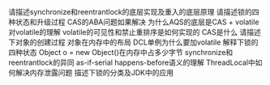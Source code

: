 请描述synchronize和reentrantlock的底层实现及重入的底层原理
请描述锁的四种状态和升级过程
CAS的ABA问题如果解决
为什么AQS的底层是CAS + volatile
对volatile的理解
volatile的可见性和禁止重排序是如何实现的
CAS是什么
请描述下对象的创建过程
对象在内存中的布局
DCL单例为什么要加volatile
解释下锁的四种状态
Object o = new Object()在内存中占多少字节
synchronize和reentrantlock的异同
as-if-serial happens-before语义的理解
ThreadLocal中如何解决内存泄露问题
描述下锁的分类及JDK中的应用

